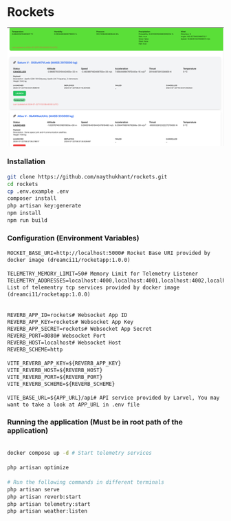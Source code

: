 # Rockets
<img src="./docs/rockets.png" alt="Rockets">


### Installation
```bash
git clone https://github.com/naythukhant/rockets.git
cd rockets
cp .env.example .env
composer install
php artisan key:generate
npm install
npm run build
```

### Configuration (Environment Variables)
```dotenv
ROCKET_BASE_URI=http://localhost:5000# Rocket Base URI provided by docker image (dreamci11/rocketapp:1.0.0)

TELEMETRY_MEMORY_LIMIT=50# Memory Limit for Telemetry Listener
TELEMETRY_ADDRESSES=localhost:4000,localhost:4001,localhost:4002,localhost:4003,localhost:4004,localhost:4005,localhost:4006,localhost:4007,localhost:4008# List of telementry tcp services provided by docker image (dreamci11/rocketapp:1.0.0)


REVERB_APP_ID=rockets# Websocket App ID
REVERB_APP_KEY=rockets# Websocket App Key
REVERB_APP_SECRET=rockets# Websocket App Secret
REVERB_PORT=8080# Websocket Port
REVERB_HOST=localhost# Websocket Host
REVERB_SCHEME=http

VITE_REVERB_APP_KEY=${REVERB_APP_KEY}
VITE_REVERB_HOST=${REVERB_HOST}
VITE_REVERB_PORT=${REVERB_PORT}
VITE_REVERB_SCHEME=${REVERB_SCHEME}

VITE_BASE_URL=${APP_URL}/api# API service provided by Larvel, You may want to take a look at APP_URL in .env file
```

### Running the application (Must be in root path of the application)
```bash

docker compose up -d # Start telemetry services

php artisan optimize

# Run the following commands in different terminals
php artisan serve
php artisan reverb:start
php artisan telemetry:start
php artisan weather:listen
```
